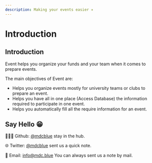 ```yaml
---
description: Making your events easier ✈️
---
```


# Introduction

## Introduction

Event helps you organize your funds and your team when it comes to prepare events.

The main objectives of Event are:

* Helps you organize events mostly for university teams or clubs to prepare an event.
* Helps you have all in one place \(Access Database\) the information required to participate in one event.
* Helps you automatically fill all the require information for an event.

## Say Hello 😁

👨🏻‍💻 Github: [@mdcblue](https://github.com/mdcblue) stay in the hub.

🌐 Twitter: [@mdcblue](https://twitter.com/mdcblue) sent us a quick note.

📧 Email: [info@mdc.blue](mailto:info@mdc.blue) You can always sent us a note by mail.

